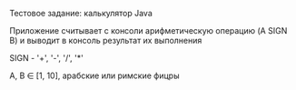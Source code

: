 Тестовое задание: калькулятор Java

Приложение считывает с консоли арифметическую операцию (A SIGN B) и выводит в консоль результат их выполнения

SIGN - '+', '-', '/', '*'

A, B ∈ [1, 10], арабские или римские фицры
